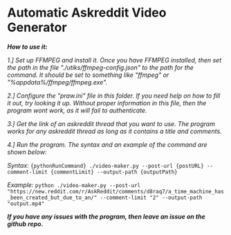 # Automatic Askreddit Video Generator

***How to use it:***

*1.] Set up FFMPEG and install it. Once you have FFMPEG installed, then set the path in the file "./utiks/ffmpeg-config.json" to the path for the command. It should be set to something like "ffmpeg" or "%appdata%/ffmpeg/ffmpeg.exe".*

*2.] Configure the "praw.ini" file in this folder. If you need help on how to fill it out, try looking it up. Without proper information in this file, then the program wont work, as it will fail to authenticate.*

*3.] Get the link of an askreddit thread that you want to use. The program works for any askreddit thread as long as it contains a title and comments.*

*4.] Run the program. The syntax and an example of the command are shown below:*

*Syntax:* `{pythonRunCommand} ./video-maker.py --post-url {postURL} --comment-limit {commentLimit} --output-path {outputPath}`

*Example:* `python ./video-maker.py --post-url "https://new.reddit.com/r/AskReddit/comments/d8raq7/a_time_machine_has_been_created_but_due_to_an/" --comment-limit "2" --output-path "output.mp4"`

***If you have any issues with the program, then leave an issue on the github repo.***
